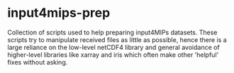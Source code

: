 # input4mips-prep
Collection of scripts used to help preparing input4MIPs datasets. These scripts try to manipulate received files as little as possible, hence there is a large reliance on the low-level netCDF4 library and general avoidance of higher-level libraries like xarray and iris which often make other 'helpful' fixes without asking.
